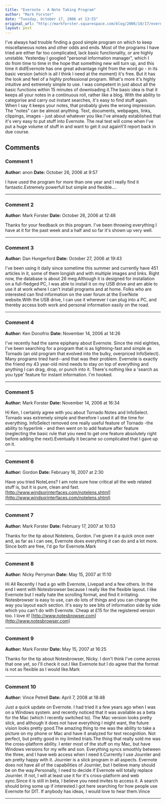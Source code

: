 ```yaml
---
title: "Evernote - A Note Taking Program"
author: "Mark Forster"
date: "Tuesday, October 17, 2006 at 13:55"
original_url: "http://markforster.squarespace.com/blog/2006/10/17/evernote-a-note-taking-program.html"
layout: post
---
```


I've always had trouble finding a good simple program on which to keep miscellaneous notes and other odds and ends. Most of the programs I have tried are either far too complicated, lack basic functionality, or are highly unstable. Yesterday I googled "personal information manager", which I do from time to time in the hope that something new will turn up, and this time it did!Evernote has one great advantage right from the word go - in its basic version (which is all I think I need at the moment) it's free. But it has the look and feel of a highly professional program. What's more it's highly intuitive and extremely simple to use. I was competent in just about all the basic functions within 15 minutes of downloading it.The basic idea is that it keeps all your notes in a continuous roll, rather like a blog. With the ability to categorise and carry out instant searches, it's easy to find stuff again. When I say it keeps your notes, that probably gives the wrong impression. The "notes" can be almost anything. Text, documents, webpages, links, clippings, images - just about whatever you like.I've already established that it's very easy to put stuff into Evernote. The real test will come when I've put a huge volume of stuff in and want to get it out again!I'll report back in due course.

## Comments

### Comment 1
**Author:** anon
**Date:** October 26, 2006 at 9:57

I have used the program for more than one year and I really find it fantastic.Extremely powerfull but simple and flexible....

---

### Comment 2
**Author:** Mark Forster
**Date:** October 26, 2006 at 12:48

Thanks for your feedback on this program. I've been throwing everything I have at it for the past week and a half and so far it's shown up very well.

---

### Comment 3
**Author:** Dan Hungerford
**Date:** October 27, 2006 at 19:43

I've been using it daily since sometime this summer and currently have 451 articles in it, some of them longish and with multiple images and links. Right now, the database is about 26 meg.Although it is designed for installation on a full-fledged PC, I was able to install it on my USB drive and am able to use it at work where I can't install programs and at home. Folks who are interested can find information on the user forum at the EverNote website.With the USB drive, I can use it wherever I can plug into a PC, and thereby access both work and personal information easily on the road.

---

### Comment 4
**Author:** Ken Donofrio
**Date:** November 14, 2006 at 14:26

I've recently had the same epiphany about Evernote. Since the mid eighties, I've been searching for a program that is as lightning-fast and simple as Tornado (an old program that evolved into the bulky, overpriced InfoSelect). Many programs tried hard--and that was their problem. Evernote is exactly the friend my 43 year-old mind needs to stay on top of everything and anything I can drag, drop, or punch into it. There's nothing like a 'search as you type' feature for instant information. I'm hooked.

---

### Comment 5
**Author:** Mark Forster
**Date:** November 14, 2006 at 16:34

Hi Ken, I certainly agree with you about Tornado Notes and InfoSelect. Tornado was extremely simple and therefore I used it all the time for everything. InfoSelect removed one really useful feature of Tornado -the ability to hyperlink - and then went on to add feature after feature (neglecting the basic rule that you need to get one feature absolutely right before adding the next).Eventually it became so complicated that I gave up on it.

---

### Comment 6
**Author:** Gordon
**Date:** February 16, 2007 at 2:30

Have you tried NoteLens? I am note sure how critical all the web related stuff is, but it is pure, clean and fast.[http://www.windsorinterfaces.com/notelens.shtml](http://www.windsorinterfaces.com/notelens.shtml)

---

### Comment 7
**Author:** Mark Forster
**Date:** February 17, 2007 at 10:53

Thanks for the tip about Notelens, Gordon. I've given it a quick once over and, as far as I can see, Evernote does everything it can do and a lot more. Since both are free, I'd go for Evernote.Mark

---

### Comment 8
**Author:** Nicky Perryman
**Date:** May 15, 2007 at 11:10

Hi All
Recently I had a go with Evernote, Livepad and a few others. In the end I went with Notesbrowser because I really like the flexible layout. I like Evernote but I really hate the scrolling format, and find it irritating. Notesbrowser is easy to use, can do lots of things and you can change the way you layout each section. It's easy to see bits of information side by side which you can't do with Evernote. Cheap at £15 for the registered version too. I love it!
[http://www.notesbrowser.com](http://www.notesbrowser.com)

---

### Comment 9
**Author:** Mark Forster
**Date:** May 15, 2007 at 16:25

Thanks for the tip about Notesbrowser, Nicky. I don't think I've come across that one yet, so I'll check it out.I like Evernote but I do agree that the format is not as flexible as I would like.Mark

---

### Comment 10
**Author:** Vince Petrell
**Date:** April 7, 2008 at 18:48

Just a quick update on Evernote. I had tried it a few years ago when I was on a Windows system. and recently noticed that it was available as a beta for the Mac (which I recently switched to). The Mac version looks pretty slick, and although it does not have everything I might want, the future vision looks pretty good.The amazing thing to me was the ability to take a picture on my phone or Mac and have it analyzed for text recognition. Not perfect, but pretty good in my limited trials.The thing that really sold me was the cross-platform ability. I enter most of the stuff on my Mac, but have Windows versions for my wife and son. Everything syncs smoothly between the three, and I have web access when I need it.Currently I use Journler and am pretty happy with it. Journler is a slick program in all aspects. Evernote does not have all of the capabilities of Journler, but I believe many should be on the way.Personally, I need to decide if Evernote will totally replace Journler. If not, I will at least use it for it's cross-platform and web sync.Since it is still in beta, I believe you need invites to access it. A search should bring some up if interested.I got here searching for how people use Evernote for DIT. If anybody has ideas, I would love to hear them.Vince

---
